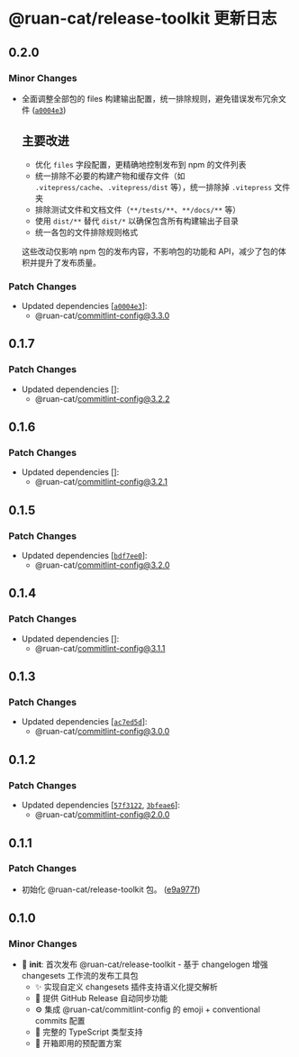 # @ruan-cat/release-toolkit 更新日志

## 0.2.0

### Minor Changes

- 全面调整全部包的 files 构建输出配置，统一排除规则，避免错误发布冗余文件 ([`a0004e3`](https://github.com/ruan-cat/monorepo/commit/a0004e395be907502350efbe335f81d10ac299b9))

  ## 主要改进
  - 优化 `files` 字段配置，更精确地控制发布到 npm 的文件列表
  - 统一排除不必要的构建产物和缓存文件（如 `.vitepress/cache`、`.vitepress/dist` 等），统一排除掉 `.vitepress` 文件夹
  - 排除测试文件和文档文件（`**/tests/**`、`**/docs/**` 等）
  - 使用 `dist/**` 替代 `dist/*` 以确保包含所有构建输出子目录
  - 统一各包的文件排除规则格式

  这些改动仅影响 npm 包的发布内容，不影响包的功能和 API，减少了包的体积并提升了发布质量。

### Patch Changes

- Updated dependencies [[`a0004e3`](https://github.com/ruan-cat/monorepo/commit/a0004e395be907502350efbe335f81d10ac299b9)]:
  - @ruan-cat/commitlint-config@3.3.0

## 0.1.7

### Patch Changes

- Updated dependencies []:
  - @ruan-cat/commitlint-config@3.2.2

## 0.1.6

### Patch Changes

- Updated dependencies []:
  - @ruan-cat/commitlint-config@3.2.1

## 0.1.5

### Patch Changes

- Updated dependencies [[`bdf7ee0`](https://github.com/ruan-cat/monorepo/commit/bdf7ee01a7ecbee3a7a5a1681f7ae3049e07d242)]:
  - @ruan-cat/commitlint-config@3.2.0

## 0.1.4

### Patch Changes

- Updated dependencies []:
  - @ruan-cat/commitlint-config@3.1.1

## 0.1.3

### Patch Changes

- Updated dependencies [[`ac7ed5d`](https://github.com/ruan-cat/monorepo/commit/ac7ed5d52bd15aff0b786b44b93f90e68680edcb)]:
  - @ruan-cat/commitlint-config@3.0.0

## 0.1.2

### Patch Changes

- Updated dependencies [[`57f3122`](https://github.com/ruan-cat/monorepo/commit/57f3122daacfe70572ecefdcebe524c147055270), [`3bfeae6`](https://github.com/ruan-cat/monorepo/commit/3bfeae6693f5441811b1240d351cc4c23c8735e7)]:
  - @ruan-cat/commitlint-config@2.0.0

## 0.1.1

### Patch Changes

- 初始化 @ruan-cat/release-toolkit 包。 ([e9a977f](https://github.com/ruan-cat/monorepo/commit/e9a977fdeb0fad5d97fd49207471d7613ebff269))

## 0.1.0

### Minor Changes

- 🎉 **init**: 首次发布 @ruan-cat/release-toolkit - 基于 changelogen 增强 changesets 工作流的发布工具包
  - ✨ 实现自定义 changesets 插件支持语义化提交解析
  - 🔄 提供 GitHub Release 自动同步功能
  - ⚙️ 集成 @ruan-cat/commitlint-config 的 emoji + conventional commits 配置
  - 📝 完整的 TypeScript 类型支持
  - 🚀 开箱即用的预配置方案
